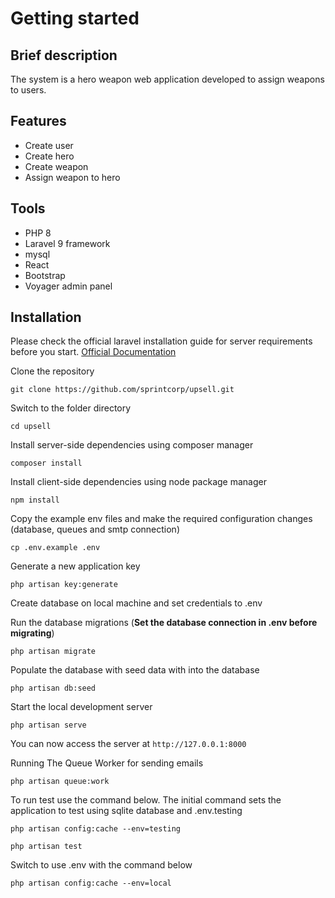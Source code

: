 # Getting started

## Brief description

The system is a hero weapon web application developed to assign weapons to users.

## Features
- Create user
- Create hero
- Create weapon
- Assign weapon to hero

## Tools
- PHP 8
- Laravel 9 framework
- mysql
- React
- Bootstrap
- Voyager admin panel


## Installation

Please check the official laravel installation guide for server requirements before you start.
[Official Documentation](https://laravel.com/docs/9.x/installation)


Clone the repository

    git clone https://github.com/sprintcorp/upsell.git

Switch to the folder directory

    cd upsell

Install server-side dependencies using composer manager

    composer install

Install client-side dependencies using node package manager

    npm install


Copy the example env files and make the required configuration changes (database, queues and smtp connection)

    cp .env.example .env


Generate a new application key

    php artisan key:generate

Create database on local machine and set credentials to .env

Run the database migrations (**Set the database connection in .env before migrating**)

    php artisan migrate

Populate the database with seed data with into the database

    php artisan db:seed

Start the local development server

    php artisan serve

You can now access the server at `http://127.0.0.1:8000`

Running The Queue Worker for sending emails

    php artisan queue:work

To run test use the command below. The initial command sets the application to test using
sqlite database and .env.testing

    php artisan config:cache --env=testing
    
    php artisan test

Switch to use .env with the command below

    php artisan config:cache --env=local

